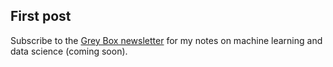 ## First post

Subscribe to the [Grey Box newsletter](https://greybox.substack.com) for my notes on machine learning and data science (coming soon).
